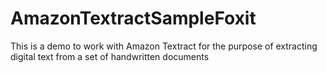 # AmazonTextractSampleFoxit
This is a demo to work with Amazon Textract for the purpose of extracting digital text from a set of handwritten documents
